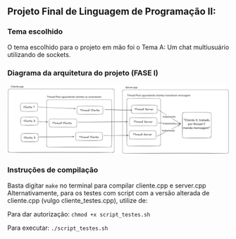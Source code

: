 ## Projeto Final de Linguagem de Programação II: 

### Tema escolhido
O tema escolhido para o projeto em mão foi o Tema A: Um chat multiusuário utilizando de sockets.

### Diagrama da arquitetura do projeto (FASE I)
![Diagrama da arquitetura do projeto](https://github.com/JosueGuedes/ProjetoFinal-LP2/blob/main/DiagramaFase1.png)

### Instruções de compilação
Basta digitar `make` no terminal para compilar cliente.cpp e server.cpp
Alternativamente, para os testes com script com a versão alterada de cliente.cpp (vulgo cliente_testes.cpp), utilize de:

Para dar autorização:
`chmod +x script_testes.sh`

Para executar:
`./script_testes.sh`
